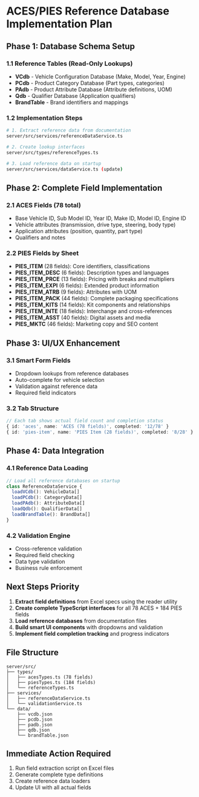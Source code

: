 # ACES/PIES Reference Database Implementation Plan

## Phase 1: Database Schema Setup
### 1.1 Reference Tables (Read-Only Lookups)
- **VCdb** - Vehicle Configuration Database (Make, Model, Year, Engine)
- **PCdb** - Product Category Database (Part types, categories)
- **PAdb** - Product Attribute Database (Attribute definitions, UOM)
- **Qdb** - Qualifier Database (Application qualifiers)
- **BrandTable** - Brand identifiers and mappings

### 1.2 Implementation Steps
```bash
# 1. Extract reference data from documentation
server/src/services/referenceDataService.ts

# 2. Create lookup interfaces
server/src/types/referenceTypes.ts

# 3. Load reference data on startup
server/src/services/dataService.ts (update)
```

## Phase 2: Complete Field Implementation
### 2.1 ACES Fields (78 total)
- Base Vehicle ID, Sub Model ID, Year ID, Make ID, Model ID, Engine ID
- Vehicle attributes (transmission, drive type, steering, body type)
- Application attributes (position, quantity, part type)
- Qualifiers and notes

### 2.2 PIES Fields by Sheet
- **PIES_ITEM** (28 fields): Core identifiers, classifications
- **PIES_ITEM_DESC** (6 fields): Description types and languages  
- **PIES_ITEM_PRCE** (13 fields): Pricing with breaks and multipliers
- **PIES_ITEM_EXPI** (6 fields): Extended product information
- **PIES_ITEM_ATRB** (9 fields): Attributes with UOM
- **PIES_ITEM_PACK** (44 fields): Complete packaging specifications
- **PIES_ITEM_KITS** (14 fields): Kit components and relationships
- **PIES_ITEM_INTE** (18 fields): Interchange and cross-references
- **PIES_ITEM_ASST** (40 fields): Digital assets and media
- **PIES_MKTC** (46 fields): Marketing copy and SEO content

## Phase 3: UI/UX Enhancement
### 3.1 Smart Form Fields
- Dropdown lookups from reference databases
- Auto-complete for vehicle selection
- Validation against reference data
- Required field indicators

### 3.2 Tab Structure
```typescript
// Each tab shows actual field count and completion status
{ id: 'aces', name: 'ACES (78 fields)', completed: '12/78' }
{ id: 'pies-item', name: 'PIES Item (28 fields)', completed: '8/28' }
```

## Phase 4: Data Integration
### 4.1 Reference Data Loading
```typescript
// Load all reference databases on startup
class ReferenceDataService {
  loadVCdb(): VehicleData[]
  loadPCdb(): CategoryData[]  
  loadPAdb(): AttributeData[]
  loadQdb(): QualifierData[]
  loadBrandTable(): BrandData[]
}
```

### 4.2 Validation Engine
- Cross-reference validation
- Required field checking
- Data type validation
- Business rule enforcement

## Next Steps Priority
1. **Extract field definitions** from Excel specs using the reader utility
2. **Create complete TypeScript interfaces** for all 78 ACES + 184 PIES fields
3. **Load reference databases** from documentation files
4. **Build smart UI components** with dropdowns and validation
5. **Implement field completion tracking** and progress indicators

## File Structure
```
server/src/
├── types/
│   ├── acesTypes.ts (78 fields)
│   ├── piesTypes.ts (184 fields)  
│   └── referenceTypes.ts
├── services/
│   ├── referenceDataService.ts
│   └── validationService.ts
└── data/
    ├── vcdb.json
    ├── pcdb.json
    ├── padb.json
    ├── qdb.json
    └── brandTable.json
```

## Immediate Action Required
1. Run field extraction script on Excel files
2. Generate complete type definitions
3. Create reference data loaders
4. Update UI with all actual fields